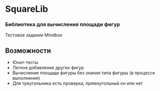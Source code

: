 # SquareLib
### Библиотека для вычисления площади фигур
Тестовое задание Mindbox

## Возможности

- Юнит-тесты
- Легкое добавление других фигур
- Вычисление площади фигуры без знания типа фигуры (в процессе выполнения)
- Для треугольника есть проверка, прямоугольный он или нет
